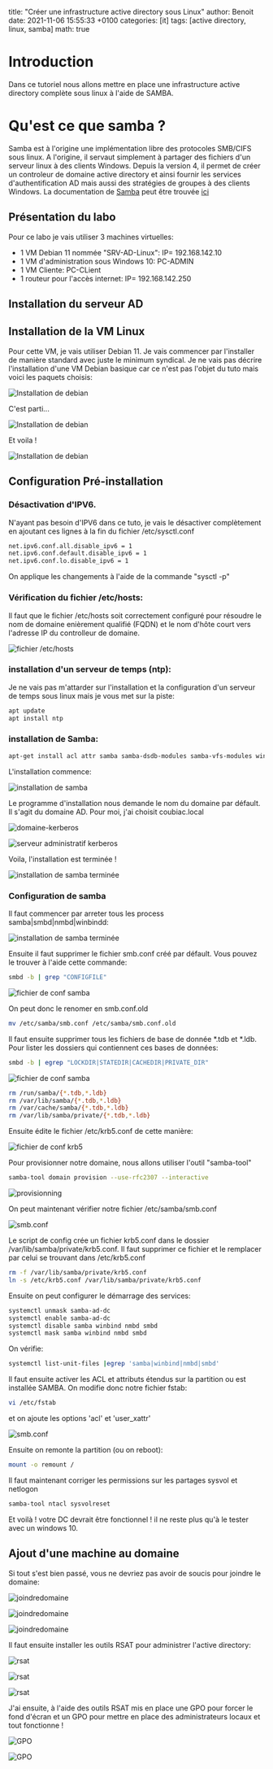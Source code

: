 title: "Créer une infrastructure active directory sous Linux"
author: Benoit
date: 2021-11-06 15:55:33 +0100
categories: [it]
tags: [active directory, linux, samba]
math: true



# Introduction

Dans ce tutoriel nous allons mettre en place une infrastructure active directory complète sous linux à l'aide de SAMBA.

# Qu'est ce que samba ?

Samba est à l'origine une implémentation libre des protocoles SMB/CIFS sous linux. A l'origine, il servaut simplement à partager des fichiers d'un serveur linux à des clients Windows. Depuis la version 4, il permet de créer un controleur de domaine active directory et ainsi fournir les services d'authentification AD mais aussi des stratégies de groupes à des clients Windows. La documentation de [Samba][Samba] peut être trouvée [ici][Samba]

## Présentation du labo

Pour ce labo je vais utiliser 3 machines virtuelles:

- 1 VM Debian 11 nommée "SRV-AD-Linux": IP= 192.168.142.10
- 1 VM d'administration sous Windows 10: PC-ADMIN
- 1 VM Cliente: PC-CLient
- 1 routeur pour l'accès internet: IP= 192.168.142.250


## Installation du serveur AD

## Installation de la VM Linux

Pour cette VM, je vais utiliser Debian 11. Je vais commencer par l'installer de manière standard avec juste le minimum syndical. Je ne vais pas décrire l'installation d'une VM Debian basique car ce n'est pas l'objet du tuto mais voici les paquets choisis:

![Installation de debian](/images/samba/packets-debian.png)

C'est parti...

![Installation de debian](/images/samba/install-in-progress.png)

Et voila !

![Installation de debian](/images/samba/install-terminée.png)


## Configuration Pré-installation

### Désactivation d'IPV6.

N'ayant pas besoin d'IPV6 dans ce tuto, je vais le désactiver complètement en ajoutant ces lignes à la fin du fichier /etc/sysctl.conf

```bash
net.ipv6.conf.all.disable_ipv6 = 1
net.ipv6.conf.default.disable_ipv6 = 1
net.ipv6.conf.lo.disable_ipv6 = 1
```

On applique les changements à l'aide de la commande "sysctl -p"

### Vérification du fichier /etc/hosts:


Il faut que le fichier /etc/hosts soit correctement configuré pour résoudre le nom de domaine enièrement qualifié (FQDN) et le nom d'hôte court vers l'adresse IP du controlleur de domaine.

![fichier /etc/hosts](/images/samba/etc-hosts.png)

### installation d'un serveur de temps (ntp):


Je ne vais pas m'attarder sur l'installation et la configuration d'un serveur de temps sous linux mais je vous met sur la piste:

```bash
apt update
apt install ntp
```

### installation de Samba:

```bash
apt-get install acl attr samba samba-dsdb-modules samba-vfs-modules winbind libpam-winbind libnss-winbind libpam-krb5 krb5-config krb5-user
```

L'installation commence:

![installation de samba](/images/samba/install-samba.png)

Le programme d'installation nous demande le nom du domaine par défault. Il s'agit du domaine AD. Pour moi, j'ai choisit coubiac.local


![domaine-kerberos](/images/samba/domaine-kerberos.png)

![serveur administratif kerberos](/images/samba/server-administratif-kerberos.png)

Voila, l'installation est terminée !

![installation de samba terminée](/images/samba/install-samba-terminee.png)

### Configuration de samba

Il faut commencer par arreter tous les process samba|smbd|nmbd|winbindd:

![installation de samba terminée](/images/samba/process1.png)

Ensuite il faut supprimer le fichier smb.conf créé par défault. Vous pouvez le trouver à l'aide cette commande:

```bash
smbd -b | grep "CONFIGFILE"
```

![fichier de conf samba](/images/samba/find-smbd.png)

On peut donc le renomer en smb.conf.old

```bash
mv /etc/samba/smb.conf /etc/samba/smb.conf.old
```

Il faut ensuite supprimer tous les fichiers de base de donnée *.tdb et *.ldb. 
Pour lister les dossiers qui contiennent ces bases de données:

```bash
smbd -b | egrep "LOCKDIR|STATEDIR|CACHEDIR|PRIVATE_DIR"
```

![fichier de conf samba](/images/samba/sambatld.png)

```bash
rm /run/samba/{*.tdb,*.ldb}
rm /var/lib/samba/{*.tdb,*.ldb}
rm /var/cache/samba/{*.tdb,*.ldb}
rm /var/lib/samba/private/{*.tdb,*.ldb}
```

Ensuite édite le fichier /etc/krb5.conf de cette manière:

![fichier de conf krb5](/images/samba/krb5conf.png)


Pour provisionner notre domaine, nous allons utiliser l'outil "samba-tool"

```bash
samba-tool domain provision --use-rfc2307 --interactive
```


![provisionning](/images/samba/provisionning.png)

On peut maintenant vérifier notre fichier /etc/samba/smb.conf

![smb.conf](/images/samba/smbconf.png)

Le script de config crée un fichier krb5.conf dans le dossier /var/lib/samba/private/krb5.conf.
Il faut supprimer ce fichier et le remplacer par celui se trouvant dans /etc/krb5.conf

```bash
rm -f /var/lib/samba/private/krb5.conf
ln -s /etc/krb5.conf /var/lib/samba/private/krb5.conf
```

Ensuite on peut configurer le démarrage des services:

```bash
systemctl unmask samba-ad-dc
systemctl enable samba-ad-dc
systemctl disable samba winbind nmbd smbd
systemctl mask samba winbind nmbd smbd
```

On vérifie:

```bash
systemctl list-unit-files |egrep 'samba|winbind|nmbd|smbd'
```

Il faut ensuite activer les ACL et attributs étendus sur la partition ou est installée SAMBA. On modifie donc notre fichier fstab:

```bash
vi /etc/fstab
```

et on ajoute les options 'acl' et 'user_xattr'

![smb.conf](/images/samba/fstab.png)

Ensuite on remonte la partition (ou on reboot):

```bash
mount -o remount /
```

Il faut maintenant corriger les permissions sur les partages sysvol et netlogon

```bash
samba-tool ntacl sysvolreset
```

Et voilà ! votre DC devrait être fonctionnel ! il ne reste plus qu'à le tester avec un windows 10.

## Ajout d'une machine au domaine

Si tout s'est bien passé, vous ne devriez pas avoir de soucis pour joindre le domaine:

![joindredomaine](/images/samba/joindredomaine.png)

![joindredomaine](/images/samba/joindredomaine2.png)

![joindredomaine](/images/samba/joindredomaine3.png)

Il faut ensuite installer les outils RSAT pour administrer l'active directory:

![rsat](/images/samba/rsat0.png)

![rsat](/images/samba/rsat1.png)

![rsat](/images/samba/rsat2.png)


J'ai ensuite, à l'aide des outils RSAT mis en place une GPO pour forcer le fond d'écran et un GPO pour mettre en place des administrateurs locaux et tout fonctionne !

![GPO](/images/samba/GPO_ADMIN_LOCAUX.png)

![GPO](/images/samba/GPO_FOND_ECRAN.png)



[Samba]: https://wiki.samba.org/index.php/

